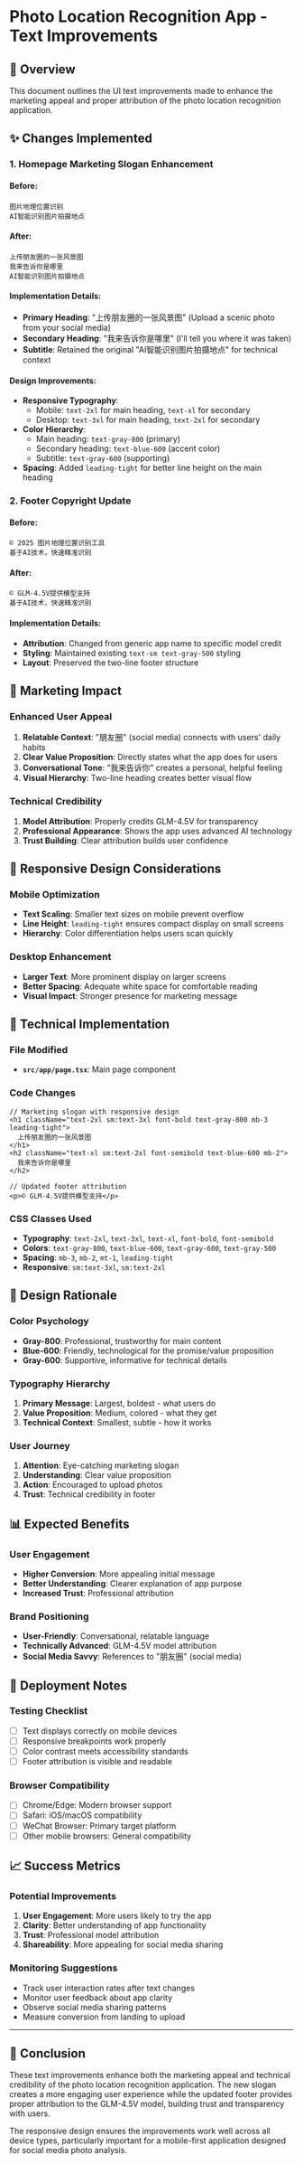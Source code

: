 # Photo Location Recognition App - Text Improvements

## 📝 Overview

This document outlines the UI text improvements made to enhance the marketing appeal and proper attribution of the photo location recognition application.

## ✨ Changes Implemented

### 1. Homepage Marketing Slogan Enhancement

#### Before:
```
图片地理位置识别
AI智能识别图片拍摄地点
```

#### After:
```
上传朋友圈的一张风景图
我来告诉你是哪里
AI智能识别图片拍摄地点
```

#### Implementation Details:
- **Primary Heading**: "上传朋友圈的一张风景图" (Upload a scenic photo from your social media)
- **Secondary Heading**: "我来告诉你是哪里" (I'll tell you where it was taken)
- **Subtitle**: Retained the original "AI智能识别图片拍摄地点" for technical context

#### Design Improvements:
- **Responsive Typography**: 
  - Mobile: `text-2xl` for main heading, `text-xl` for secondary
  - Desktop: `text-3xl` for main heading, `text-2xl` for secondary
- **Color Hierarchy**: 
  - Main heading: `text-gray-800` (primary)
  - Secondary heading: `text-blue-600` (accent color)
  - Subtitle: `text-gray-600` (supporting)
- **Spacing**: Added `leading-tight` for better line height on the main heading

### 2. Footer Copyright Update

#### Before:
```
© 2025 图片地理位置识别工具
基于AI技术，快速精准识别
```

#### After:
```
© GLM-4.5V提供模型支持
基于AI技术，快速精准识别
```

#### Implementation Details:
- **Attribution**: Changed from generic app name to specific model credit
- **Styling**: Maintained existing `text-sm text-gray-500` styling
- **Layout**: Preserved the two-line footer structure

## 🎯 Marketing Impact

### Enhanced User Appeal
1. **Relatable Context**: "朋友圈" (social media) connects with users' daily habits
2. **Clear Value Proposition**: Directly states what the app does for users
3. **Conversational Tone**: "我来告诉你" creates a personal, helpful feeling
4. **Visual Hierarchy**: Two-line heading creates better visual flow

### Technical Credibility
1. **Model Attribution**: Properly credits GLM-4.5V for transparency
2. **Professional Appearance**: Shows the app uses advanced AI technology
3. **Trust Building**: Clear attribution builds user confidence

## 📱 Responsive Design Considerations

### Mobile Optimization
- **Text Scaling**: Smaller text sizes on mobile prevent overflow
- **Line Height**: `leading-tight` ensures compact display on small screens
- **Hierarchy**: Color differentiation helps users scan quickly

### Desktop Enhancement
- **Larger Text**: More prominent display on larger screens
- **Better Spacing**: Adequate white space for comfortable reading
- **Visual Impact**: Stronger presence for marketing message

## 🔧 Technical Implementation

### File Modified
- **`src/app/page.tsx`**: Main page component

### Code Changes
```tsx
// Marketing slogan with responsive design
<h1 className="text-2xl sm:text-3xl font-bold text-gray-800 mb-3 leading-tight">
  上传朋友圈的一张风景图
</h1>
<h2 className="text-xl sm:text-2xl font-semibold text-blue-600 mb-2">
  我来告诉你是哪里
</h2>

// Updated footer attribution
<p>© GLM-4.5V提供模型支持</p>
```

### CSS Classes Used
- **Typography**: `text-2xl`, `text-3xl`, `text-xl`, `font-bold`, `font-semibold`
- **Colors**: `text-gray-800`, `text-blue-600`, `text-gray-600`, `text-gray-500`
- **Spacing**: `mb-3`, `mb-2`, `mt-1`, `leading-tight`
- **Responsive**: `sm:text-3xl`, `sm:text-2xl`

## 🎨 Design Rationale

### Color Psychology
- **Gray-800**: Professional, trustworthy for main content
- **Blue-600**: Friendly, technological for the promise/value proposition
- **Gray-600**: Supportive, informative for technical details

### Typography Hierarchy
1. **Primary Message**: Largest, boldest - what users do
2. **Value Proposition**: Medium, colored - what they get
3. **Technical Context**: Smallest, subtle - how it works

### User Journey
1. **Attention**: Eye-catching marketing slogan
2. **Understanding**: Clear value proposition
3. **Action**: Encouraged to upload photos
4. **Trust**: Technical credibility in footer

## 📊 Expected Benefits

### User Engagement
- **Higher Conversion**: More appealing initial message
- **Better Understanding**: Clearer explanation of app purpose
- **Increased Trust**: Professional attribution

### Brand Positioning
- **User-Friendly**: Conversational, relatable language
- **Technically Advanced**: GLM-4.5V model attribution
- **Social Media Savvy**: References to "朋友圈" (social media)

## 🚀 Deployment Notes

### Testing Checklist
- [ ] Text displays correctly on mobile devices
- [ ] Responsive breakpoints work properly
- [ ] Color contrast meets accessibility standards
- [ ] Footer attribution is visible and readable

### Browser Compatibility
- [ ] Chrome/Edge: Modern browser support
- [ ] Safari: iOS/macOS compatibility
- [ ] WeChat Browser: Primary target platform
- [ ] Other mobile browsers: General compatibility

## 📈 Success Metrics

### Potential Improvements
1. **User Engagement**: More users likely to try the app
2. **Clarity**: Better understanding of app functionality
3. **Trust**: Professional model attribution
4. **Shareability**: More appealing for social media sharing

### Monitoring Suggestions
- Track user interaction rates after text changes
- Monitor user feedback about app clarity
- Observe social media sharing patterns
- Measure conversion from landing to upload

---

## 🎯 Conclusion

These text improvements enhance both the marketing appeal and technical credibility of the photo location recognition application. The new slogan creates a more engaging user experience while the updated footer provides proper attribution to the GLM-4.5V model, building trust and transparency with users.

The responsive design ensures the improvements work well across all device types, particularly important for a mobile-first application designed for social media photo analysis.
